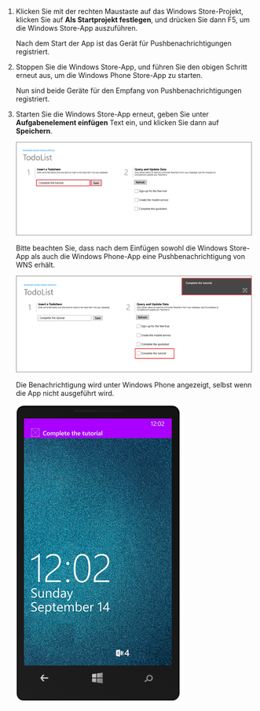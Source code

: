 
1. Klicken Sie mit der rechten Maustaste auf das Windows Store-Projekt, klicken Sie auf **Als Startprojekt festlegen**, und drücken Sie dann F5, um die Windows Store-App auszuführen.
	
	Nach dem Start der App ist das Gerät für Pushbenachrichtigungen registriert.

2. Stoppen Sie die Windows Store-App, und führen Sie den obigen Schritt erneut aus, um die Windows Phone Store-App zu starten.

	Nun sind beide Geräte für den Empfang von Pushbenachrichtigungen registriert.

3. Starten Sie die Windows Store-App erneut, geben Sie unter **Aufgabenelement einfügen** Text ein, und klicken Sie dann auf **Speichern**.

   	![](./media/mobile-services-javascript-backend-windows-universal-test-push/mobile-quickstart-push1.png)

   	Bitte beachten Sie, dass nach dem Einfügen sowohl die Windows Store-App als auch die Windows Phone-App eine Pushbenachrichtigung von WNS erhält.

   	![](./media/mobile-services-javascript-backend-windows-universal-test-push/mobile-quickstart-push2.png)

	Die Benachrichtigung wird unter Windows Phone angezeigt, selbst wenn die App nicht ausgeführt wird.

   	![](./media/mobile-services-javascript-backend-windows-universal-test-push/mobile-quickstart-push5-wp8.png)

<!---HONumber=July15_HO4-->